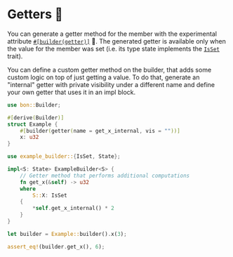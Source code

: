 # Getters :microscope:

You can generate a getter method for the member with the experimental attribute [`#[builder(getter)]`](../../reference/builder/member/getter) 🔬. The generated getter is available only when the value for the member was set (i.e. its type state implements the [`IsSet`](./custom-methods#isset-trait) trait).

You can define a custom getter method on the builder, that adds some custom logic on top of just getting a value. To do that, generate an "internal" getter with private visibility under a different name and define your own getter that uses it in an impl block.

```rust
use bon::Builder;

#[derive(Builder)]
struct Example {
    #[builder(getter(name = get_x_internal, vis = ""))]
    x: u32
}

use example_builder::{IsSet, State};

impl<S: State> ExampleBuilder<S> {
    // Getter method that performs additional computations
    fn get_x(&self) -> u32
    where
        S::X: IsSet
    {
        *self.get_x_internal() * 2
    }
}

let builder = Example::builder().x(3);

assert_eq!(builder.get_x(), 6);
```
